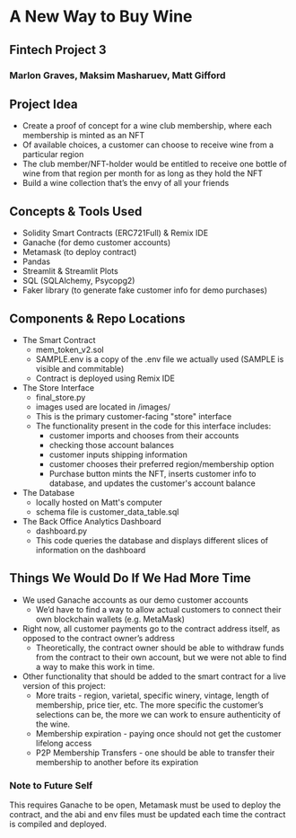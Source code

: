 # A New Way to Buy Wine
## Fintech Project 3
### Marlon Graves, Maksim Masharuev, Matt Gifford


## Project Idea
- Create a proof of concept for a wine club membership, where each membership is minted as an NFT
- Of available choices, a customer can choose to receive wine from a particular region
- The club member/NFT-holder would be entitled to receive one bottle of wine from that region per month for as long as they hold the NFT
- Build a wine collection that’s the  envy of all your friends 

## Concepts & Tools Used
- Solidity Smart Contracts (ERC721Full) & Remix IDE
- Ganache (for demo customer accounts)
- Metamask (to deploy contract) 
- Pandas
- Streamlit & Streamlit Plots
- SQL (SQLAlchemy, Psycopg2)
- Faker library (to generate fake customer info for demo purchases)

## Components & Repo Locations
- The Smart Contract
    - mem_token_v2.sol
    - SAMPLE.env is a copy of the .env file we actually used (SAMPLE is visible and commitable)
    - Contract is deployed using Remix IDE
- The Store Interface
    - final_store.py
    - images used are located in /images/
    - This is the primary customer-facing "store" interface
    - The functionality present in the code for this interface includes:
        - customer imports and chooses from their accounts
        - checking those account balances
        - customer inputs shipping information
        - customer chooses their preferred region/membership option
        - Purchase button mints the NFT, inserts customer info to database, and updates the customer's account balance
- The Database
    - locally hosted on Matt's computer
    - schema file is customer_data_table.sql
- The Back Office Analytics Dashboard
    - dashboard.py
    - This code queries the database and displays different slices of information on the dashboard
    
## Things We Would Do If We Had More Time
- We used Ganache accounts as our demo customer accounts
    - We’d have to find a way to allow actual customers to connect their own blockchain wallets (e.g. MetaMask)
- Right now, all customer payments go to the contract address itself, as opposed to the contract owner’s address
    - Theoretically, the contract owner should be able to withdraw funds from the contract to their own account, but we were not able to find a way to make this work in time.
- Other functionality that should be added to the smart contract for a live version of this project:
    - More traits - region, varietal, specific winery, vintage, length of membership, price tier, etc. The more specific the customer’s selections can be, the more we can work to ensure authenticity of the wine. 
    - Membership expiration - paying once should not get the customer lifelong access
    - P2P Membership Transfers - one should be able to transfer their membership to another before its expiration


### Note to Future Self
This requires Ganache to be open, Metamask must be used to deploy the contract, and the abi and env files must be updated each time the contract is compiled and deployed.

